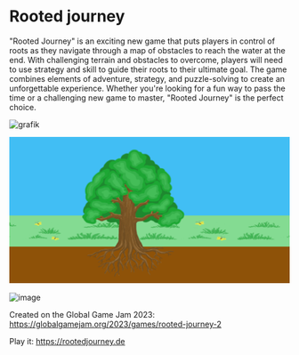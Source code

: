 # Rooted journey

"Rooted Journey" is an exciting new game that puts players in control of roots as they navigate through a map of obstacles to reach the water at the end. With challenging terrain and obstacles to overcome, players will need to use strategy and skill to guide their roots to their ultimate goal. The game combines elements of adventure, strategy, and puzzle-solving to create an unforgettable experience. Whether you're looking for a fun way to pass the time or a challenging new game to master, "Rooted Journey" is the perfect choice.

![grafik](https://user-images.githubusercontent.com/35960947/216775679-1272c951-2b30-422c-941f-2a16105ed333.png)


![Screenshot](Assets/Graphics/gamescreenshot.png)


![image](https://user-images.githubusercontent.com/56290011/216819387-6077e372-4b7b-4c09-939d-4481eabe50ca.png)



Created on the Global Game Jam 2023: https://globalgamejam.org/2023/games/rooted-journey-2

Play it: https://rootedjourney.de
